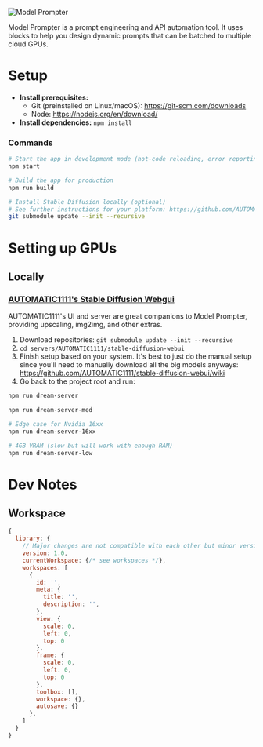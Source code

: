 ![Model Prompter](https://user-images.githubusercontent.com/110780894/193438704-61face5c-08a9-4a3e-8951-993b62293856.jpeg)

Model Prompter is a prompt engineering and API automation tool. It uses blocks to help you design dynamic prompts that can be batched to multiple cloud GPUs.

# Setup

- **Install prerequisites:**
  - Git (preinstalled on Linux/macOS): https://git-scm.com/downloads
  - Node: https://nodejs.org/en/download/
- **Install dependencies:** `npm install`

### Commands

```bash
# Start the app in development mode (hot-code reloading, error reporting, etc.)
npm start

# Build the app for production
npm run build

# Install Stable Diffusion locally (optional)
# See further instructions for your platform: https://github.com/AUTOMATIC1111/stable-diffusion-webui
git submodule update --init --recursive
```




# Setting up GPUs
## Locally
### [AUTOMATIC1111's Stable Diffusion Webgui](https://github.com/AUTOMATIC1111/stable-diffusion-webui/wiki)

AUTOMATIC1111's UI and server are great companions to Model Prompter, providing upscaling, img2img, and other extras.

1. Download repositories: `git submodule update --init --recursive`
2. `cd servers/AUTOMATIC1111/stable-diffusion-webui`
3. Finish setup based on your system. It's best to just do the manual setup since you'll need to manually download all the big models anyways: https://github.com/AUTOMATIC1111/stable-diffusion-webui/wiki
4. Go back to the project root and run:

```bash
npm run dream-server

npm run dream-server-med

# Edge case for Nvidia 16xx
npm run dream-server-16xx

# 4GB VRAM (slow but will work with enough RAM)
npm run dream-server-low
```

# Dev Notes

## Workspace
```js
{
  library: {
    // Major changes are not compatible with each other but minor versions are
    version: 1.0,
    currentWorkspace: {/* see workspaces */},
    workspaces: [
      {
        id: '',
        meta: {
          title: '',
          description: '',
        },
        view: {
          scale: 0,
          left: 0,
          top: 0
        },
        frame: {
          scale: 0,
          left: 0,
          top: 0
        },
        toolbox: [],
        workspace: {},
        autosave: {}
      },
    ]
  }
}
```
